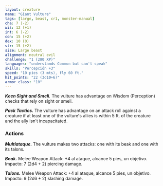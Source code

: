 ```yaml
---
layout: creature
name: "Giant Vulture"
tags: [large, beast, cr1, monster-manual]
cha: 7 (-2)
wis: 12 (+1)
int: 6 (-2)
con: 15 (+2)
dex: 10 (0)
str: 15 (+2)
size: Large beast
alignment: neutral evil
challenge: "1 (200 XP)"
languages: "understands Common but can't speak"
skills: "Percepción +3"
speed: "10 pies (3 mts), fly 60 ft."
hit_points: "22 (3d10+6)"
armor_class: "10"
---
```


***Keen Sight and Smell.*** The vulture has advantage on Wisdom (Perception) checks that rely on sight or smell.

***Pack Tactics.*** The vulture has advantage on an attack roll against a creature if at least one of the vulture's allies is within 5 ft. of the creature and the ally isn't incapacitated.

### Actions

***Multiataque.*** The vulture makes two attacks: one with its beak and one with its talons.

***Beak.*** Melee Weapon Attack: +4 al ataque, alcance 5 pies, un objetivo. Impacto: 7 (2d4 + 2) piercing damage.

***Talons.*** Melee Weapon Attack: +4 al ataque, alcance 5 pies, un objetivo. Impacto: 9 (2d6 + 2) slashing damage.